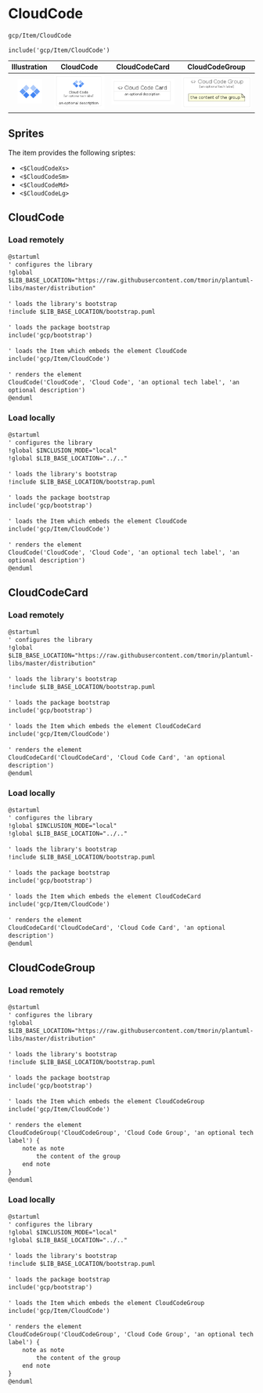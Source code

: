 # CloudCode


```text
gcp/Item/CloudCode
```

```text
include('gcp/Item/CloudCode')
```



| Illustration | CloudCode | CloudCodeCard | CloudCodeGroup |
| :---: | :---: | :---: | :---: |
| ![illustration for Illustration](../../gcp/Item/CloudCode.png) | ![illustration for CloudCode](../../gcp/Item/CloudCode.Local.png) | ![illustration for CloudCodeCard](../../gcp/Item/CloudCodeCard.Local.png) | ![illustration for CloudCodeGroup](../../gcp/Item/CloudCodeGroup.Local.png) |



## Sprites
The item provides the following sriptes:

- `<$CloudCodeXs>`
- `<$CloudCodeSm>`
- `<$CloudCodeMd>`
- `<$CloudCodeLg>`





## CloudCode

### Load remotely
```plantuml
@startuml
' configures the library
!global $LIB_BASE_LOCATION="https://raw.githubusercontent.com/tmorin/plantuml-libs/master/distribution"

' loads the library's bootstrap
!include $LIB_BASE_LOCATION/bootstrap.puml

' loads the package bootstrap
include('gcp/bootstrap')

' loads the Item which embeds the element CloudCode
include('gcp/Item/CloudCode')

' renders the element
CloudCode('CloudCode', 'Cloud Code', 'an optional tech label', 'an optional description')
@enduml
```

### Load locally
```plantuml
@startuml
' configures the library
!global $INCLUSION_MODE="local"
!global $LIB_BASE_LOCATION="../.."

' loads the library's bootstrap
!include $LIB_BASE_LOCATION/bootstrap.puml

' loads the package bootstrap
include('gcp/bootstrap')

' loads the Item which embeds the element CloudCode
include('gcp/Item/CloudCode')

' renders the element
CloudCode('CloudCode', 'Cloud Code', 'an optional tech label', 'an optional description')
@enduml
```

## CloudCodeCard

### Load remotely
```plantuml
@startuml
' configures the library
!global $LIB_BASE_LOCATION="https://raw.githubusercontent.com/tmorin/plantuml-libs/master/distribution"

' loads the library's bootstrap
!include $LIB_BASE_LOCATION/bootstrap.puml

' loads the package bootstrap
include('gcp/bootstrap')

' loads the Item which embeds the element CloudCodeCard
include('gcp/Item/CloudCode')

' renders the element
CloudCodeCard('CloudCodeCard', 'Cloud Code Card', 'an optional description')
@enduml
```

### Load locally
```plantuml
@startuml
' configures the library
!global $INCLUSION_MODE="local"
!global $LIB_BASE_LOCATION="../.."

' loads the library's bootstrap
!include $LIB_BASE_LOCATION/bootstrap.puml

' loads the package bootstrap
include('gcp/bootstrap')

' loads the Item which embeds the element CloudCodeCard
include('gcp/Item/CloudCode')

' renders the element
CloudCodeCard('CloudCodeCard', 'Cloud Code Card', 'an optional description')
@enduml
```

## CloudCodeGroup

### Load remotely
```plantuml
@startuml
' configures the library
!global $LIB_BASE_LOCATION="https://raw.githubusercontent.com/tmorin/plantuml-libs/master/distribution"

' loads the library's bootstrap
!include $LIB_BASE_LOCATION/bootstrap.puml

' loads the package bootstrap
include('gcp/bootstrap')

' loads the Item which embeds the element CloudCodeGroup
include('gcp/Item/CloudCode')

' renders the element
CloudCodeGroup('CloudCodeGroup', 'Cloud Code Group', 'an optional tech label') {
    note as note
        the content of the group
    end note
}
@enduml
```

### Load locally
```plantuml
@startuml
' configures the library
!global $INCLUSION_MODE="local"
!global $LIB_BASE_LOCATION="../.."

' loads the library's bootstrap
!include $LIB_BASE_LOCATION/bootstrap.puml

' loads the package bootstrap
include('gcp/bootstrap')

' loads the Item which embeds the element CloudCodeGroup
include('gcp/Item/CloudCode')

' renders the element
CloudCodeGroup('CloudCodeGroup', 'Cloud Code Group', 'an optional tech label') {
    note as note
        the content of the group
    end note
}
@enduml
```

